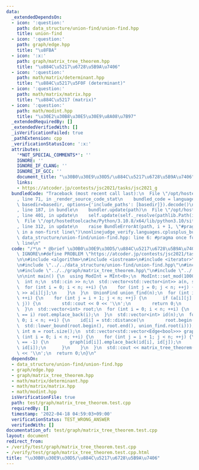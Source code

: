 ```yaml
---
data:
  _extendedDependsOn:
  - icon: ':question:'
    path: data_structure/union-find/union-find.hpp
    title: union-find
  - icon: ':question:'
    path: graph/edge.hpp
    title: "\u8FBA"
  - icon: ':x:'
    path: graph/matrix_tree_theorem.hpp
    title: "\u884C\u5217\u6728\u5B9A\u7406"
  - icon: ':question:'
    path: math/matrix/determinant.hpp
    title: "\u884C\u5217\u5F0F (determinant)"
  - icon: ':question:'
    path: math/matrix/matrix.hpp
    title: "\u884C\u5217 (matrix)"
  - icon: ':question:'
    path: math/modint.hpp
    title: "\u30E2\u30B8\u30E5\u30E9\u8A08\u7B97"
  _extendedRequiredBy: []
  _extendedVerifiedWith: []
  _isVerificationFailed: true
  _pathExtension: cpp
  _verificationStatusIcon: ':x:'
  attributes:
    '*NOT_SPECIAL_COMMENTS*': ''
    IGNORE: ''
    IGNORE_IF_CLANG: ''
    IGNORE_IF_GCC: ''
    document_title: "\u30B0\u30E9\u30D5/\u884C\u5217\u6728\u5B9A\u7406"
    links:
    - https://atcoder.jp/contests/jsc2021/tasks/jsc2021_g
  bundledCode: "Traceback (most recent call last):\n  File \"/opt/hostedtoolcache/Python/3.10.8/x64/lib/python3.10/site-packages/onlinejudge_verify/documentation/build.py\"\
    , line 71, in _render_source_code_stat\n    bundled_code = language.bundle(stat.path,\
    \ basedir=basedir, options={'include_paths': [basedir]}).decode()\n  File \"/opt/hostedtoolcache/Python/3.10.8/x64/lib/python3.10/site-packages/onlinejudge_verify/languages/cplusplus.py\"\
    , line 187, in bundle\n    bundler.update(path)\n  File \"/opt/hostedtoolcache/Python/3.10.8/x64/lib/python3.10/site-packages/onlinejudge_verify/languages/cplusplus_bundle.py\"\
    , line 401, in update\n    self.update(self._resolve(pathlib.Path(included), included_from=path))\n\
    \  File \"/opt/hostedtoolcache/Python/3.10.8/x64/lib/python3.10/site-packages/onlinejudge_verify/languages/cplusplus_bundle.py\"\
    , line 312, in update\n    raise BundleErrorAt(path, i + 1, \"#pragma once found\
    \ in a non-first line\")\nonlinejudge_verify.languages.cplusplus_bundle.BundleErrorAt:\
    \ data_structure/union-find/union-find.hpp: line 6: #pragma once found in a non-first\
    \ line\n"
  code: "/*\n * @brief \u30B0\u30E9\u30D5/\u884C\u5217\u6728\u5B9A\u7406\n */\n#define\
    \ IGNORE\n#define PROBLEM \"https://atcoder.jp/contests/jsc2021/tasks/jsc2021_g\"\
    \n\n#include <algorithm>\n#include <iostream>\n#include <iterator>\n#include <vector>\n\
    \n#include \"../../data_structure/union-find/union-find.hpp\"\n#include \"../../graph/edge.hpp\"\
    \n#include \"../../graph/matrix_tree_theorem.hpp\"\n#include \"../../math/modint.hpp\"\
    \n\nint main() {\n  using ModInt = MInt<0>;\n  ModInt::set_mod(1000000007);\n\
    \  int n;\n  std::cin >> n;\n  std::vector<std::vector<int>> a(n, std::vector<int>(n));\n\
    \  for (int i = 0; i < n; ++i) {\n    for (int j = 0; j < n; ++j) {\n      std::cin\
    \ >> a[i][j];\n    }\n  }\n  UnionFind union_find(n);\n  for (int i = 0; i < n;\
    \ ++i) {\n    for (int j = i + 1; j < n; ++j) {\n      if (a[i][j] == 1 && !union_find.unite(i,\
    \ j)) {\n        std::cout << 0 << '\\n';\n        return 0;\n      }\n    }\n\
    \  }\n  std::vector<int> root;\n  for (int i = 0; i < n; ++i) {\n    if (union_find.root(i)\
    \ == i) root.emplace_back(i);\n  }\n  std::vector<int> id(n);\n  for (int i =\
    \ 0; i < n; ++i) {\n    id[i] = std::distance(\n        root.begin(),\n      \
    \  std::lower_bound(root.begin(), root.end(), union_find.root(i)));\n  }\n  const\
    \ int m = root.size();\n  std::vector<std::vector<Edge<bool>>> graph(m);\n  for\
    \ (int i = 0; i < n; ++i) {\n    for (int j = i + 1; j < n; ++j) {\n      if (a[i][j]\
    \ == -1) {\n        graph[id[i]].emplace_back(id[i], id[j]);\n        graph[id[j]].emplace_back(id[j],\
    \ id[i]);\n      }\n    }\n  }\n  std::cout << matrix_tree_theorem(graph, ModInt(0))\
    \ << '\\n';\n  return 0;\n}\n"
  dependsOn:
  - data_structure/union-find/union-find.hpp
  - graph/edge.hpp
  - graph/matrix_tree_theorem.hpp
  - math/matrix/determinant.hpp
  - math/matrix/matrix.hpp
  - math/modint.hpp
  isVerificationFile: true
  path: test/graph/matrix_tree_theorem.test.cpp
  requiredBy: []
  timestamp: '2022-04-18 04:59:03+09:00'
  verificationStatus: TEST_WRONG_ANSWER
  verifiedWith: []
documentation_of: test/graph/matrix_tree_theorem.test.cpp
layout: document
redirect_from:
- /verify/test/graph/matrix_tree_theorem.test.cpp
- /verify/test/graph/matrix_tree_theorem.test.cpp.html
title: "\u30B0\u30E9\u30D5/\u884C\u5217\u6728\u5B9A\u7406"
---
```

